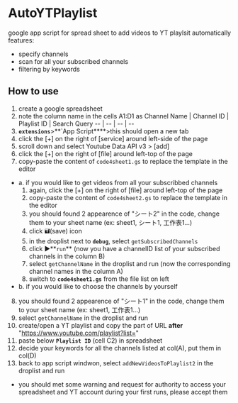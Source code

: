 # AutoYTPlaylist
google app script for spread sheet to add videos to YT playlsit automatically
features:
* specify channels
* scan for all your subscribed channels
* filtering by keywords

## How to use
1. create a google spreadsheet
2. note the column name in the cells A1:D1 as
    Channel Name | Channel ID | Playlist ID | Search Query
    -- | -- | -- | --
3. **`extensions`**>**`App Script****>this should open a new tab
4. click the [+] on the right of [service] around left-side of the page
5. scroll down and select Youtube Data API v3 > [add]
6. click the [+] on the right of [file] around left-top of the page
7. copy-paste the content of `code4sheet1.gs` to replace the template in the editor
- a. if you would like to get videos from all your subscribbed channels
  1. again, click the [+] on the right of [file] around left-top of the page
  2. copy-paste the content of `code4sheet2.gs` to replace the template in the editor
  3. you should found 2 appearence of "シート2" in the code, change them to your sheet name (ex: sheet1, シート1, 工作表1...)
  4. click 🖬(save) icon 
  5. in the droplist next to **`debug`**, select `getSubscribedChannels`
  6. click ▶️**`run`** (now you have a channelID list of your subscribed channels in the column B)
  7. select `getChannelName` in the droplist and run (now the corresponding channel names in the column A)
  8. switch to **`code4sheet1.gs`** from the file list on left
- b. if you would like to choose the channels by yourself

8. you should found 2 appearence of "シート1" in the code, change them to your sheet name (ex: sheet1, 工作表1...)
9. select `getChannelName` in the droplist and run
10. create/open a YT playlist and copy the part of URL **after** "https://www.youtube.com/playlist?list="
11. paste below **`Playlist ID`** (cell C2) in spreadsheet
12. decide your keywords for all the channels listed at col(A), put them in col(D)
13. back to app script windwon, select `addNewVideosToPlaylist2` in the droplist and run

* you should met some warning and request for authority to access your spreadsheet and YT account during your first runs, please accept them 
